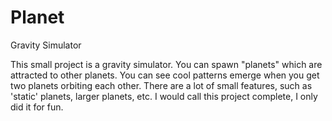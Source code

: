 # Planet
Gravity Simulator

This small project is a gravity simulator. You can spawn "planets" which are attracted to other planets. You can see cool patterns emerge when you get two planets orbiting each other. There are a lot of small features, such as 'static' planets, larger planets, etc. I would call this project complete, I only did it for fun. 
